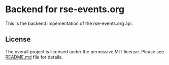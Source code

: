 # Backend for rse-events.org

This is the backend impementation of the rse-events.org api.

## License
The overall project is licensed under the permissive MIT license. Please see [README.md](README.md) file for details.